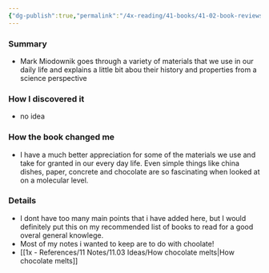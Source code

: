```yaml
---
{"dg-publish":true,"permalink":"/4x-reading/41-books/41-02-book-reviews/stuff-matters-exploring-the-marvelous-materials-that-shape-our-man-made-world-mark-miodownik/","title":"Stuff Matters - Exploring the Marvelous Materials That Shape Our Man-Made World - Mark Miodownik","created":"2024-02-14T20:17:40.576+03:00","updated":"2024-02-14T20:17:40.576+03:00"}
---
```



### Summary
- Mark Miodownik goes through a variety of materials that we use in our daily life and explains a little bit abou their history and properties from a science perspective

### How I discovered it
- no idea

### How the book changed me
- I have a much better appreciation for some of the materials we use and take for granted in our every day life. Even simple things like china dishes, paper, concrete and chocolate are so fascinating when looked at on a molecular level.

### Details
- I dont have too many main points that i have added here, but I would definitely put this on my recommended list of books to read for a good overal general knowlege.
- Most of my notes i wanted to keep are to do with choolate!
- [[1x - References/11 Notes/11.03 Ideas/How chocolate melts\|How chocolate melts]]
